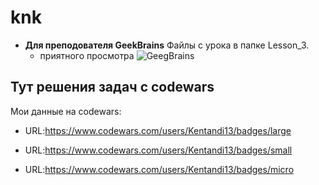 # knk

* __Для преподователя GeekBrains__
    Файлы с урока в папке Lesson_3.
    + приятного просмотра
![GeegBrains](../it%20is%20prank/lesson_3/Logo.jpeg)

## Тут решения задач с codewars
Мои данные на codewars:

+ URL:https://www.codewars.com/users/Kentandi13/badges/large

+ URL:https://www.codewars.com/users/Kentandi13/badges/small

+ URL:https://www.codewars.com/users/Kentandi13/badges/micro
